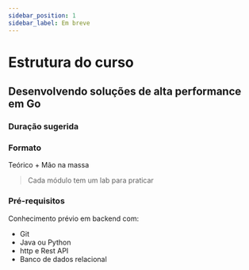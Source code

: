 ```yaml
---
sidebar_position: 1
sidebar_label: Em breve
---
```


# Estrutura do curso

## Desenvolvendo soluções de alta performance em Go

<div className="row">
<div className="col" style={{ marginLeft: '1rem' }}>

### Duração sugerida

### Formato

Teórico + Mão na massa

> Cada módulo tem um lab para praticar

### Pré-requisitos

Conhecimento prévio em backend com:

- Git
- Java ou Python
- http e Rest API
- Banco de dados relacional

</div>
<div className="col col--6 text--center">
<img 
    src={require('@site/static/img/gophers/gopher-conclusion.png').default} 
    style={{ transform:'scale(0.7)', marginTop:'-4rem' }}
    alt="" />
</div>
</div>
